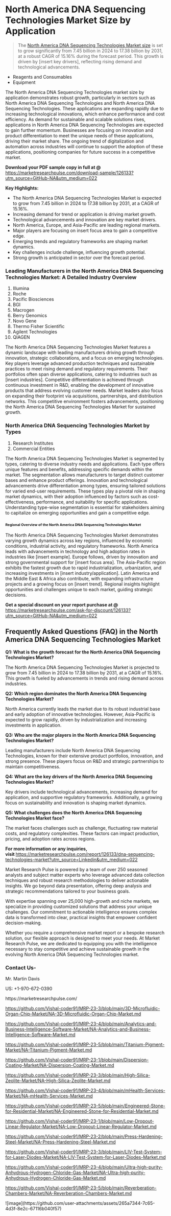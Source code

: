 <h1>North America DNA Sequencing Technologies Market&nbsp;Size by Application</h1><blockquote><p>The <a href="https://marketresearchpulse.com/download-sample/126133?utm_source=GitHub-NA&amp;utm_medium=022">North America DNA Sequencing Technologies Market size</a> is set to grow significantly from 7.45 billion in 2024 to 17.38 billion by 2031, at a robust CAGR of 15.16% during the forecast period. This growth is driven by [insert key drivers], reflecting rising demand and technological advancements.</p></blockquote><ul><li>Reagents and Consumables<li> Equipment</li></ul><p>The North America DNA Sequencing Technologies market size by application demonstrates robust growth, particularly in sectors such as North America DNA Sequencing Technologies and North America DNA Sequencing Technologies. These applications are expanding rapidly due to increasing technological innovations, which enhance performance and cost efficiency. As demand for sustainable and scalable solutions rises, applications in North America DNA Sequencing Technologies are expected to gain further momentum. Businesses are focusing on innovation and product differentiation to meet the unique needs of these applications, driving their market share. The ongoing trend of digitalization and automation across industries will continue to support the adoption of these applications, positioning companies for future success in a competitive market.</p><p><strong>Download your PDF sample copy in full at @ </strong><a href="https://marketresearchpulse.com/download-sample/126133?utm_source=GitHub-NA&amp;utm_medium=022">https://marketresearchpulse.com/download-sample/126133?utm_source=GitHub-NA&amp;utm_medium=022</a></p><p><strong>Key Highlights: </strong></p><ul><li>The North America DNA Sequencing Technologies Market is expected to grow from 7.45 billion in 2024 to 17.38 billion by 2031, at a CAGR of 15.16%.</li><li>Increasing demand for trend or application is driving market growth.</li><li>Technological advancements and innovation are key market drivers.</li><li>North America, Europe, and Asia-Pacific are leading regional markets.</li><li>Major players are focusing on insert focus area to gain a competitive edge.</li><li>Emerging trends and regulatory frameworks are shaping market dynamics.</li><li>Key challenges include challenge, influencing growth potential.</li><li>Strong growth is anticipated in sector over the forecast period.</li></ul><h3>Leading Manufacturers in the North America DNA Sequencing Technologies Market: A Detailed Industry Overview</h3><ol><li>Illumina</li><li>Roche</li><li>Pacific Biosciences</li><li>BGI</li><li>Macrogen</li><li>Berry Genomics</li><li>Novo Gene</li><li>Thermo Fisher Scientific</li><li>Agilent Technologies</li><li>QIAGEN</li></ol><div class="flex max-w-full flex-col flex-grow"><div class="min-h-8 text-message flex w-full flex-col items-end gap-2 whitespace-normal break-words [.text-message+&amp;]:mt-5" dir="auto" data-message-author-role="assistant" data-message-id="fd8432e4-4910-450d-b182-61b7bfb0a01f" data-message-model-slug="gpt-4o"><div class="flex w-full flex-col gap-1 empty:hidden first:pt-[3px]"><div class="markdown prose w-full break-words dark:prose-invert light"><p>The North America DNA Sequencing Technologies Market features a dynamic landscape with leading manufacturers driving growth through innovation, strategic collaborations, and a focus on emerging technologies. Key players leverage advanced production techniques and sustainable practices to meet rising demand and regulatory requirements. Their portfolios often span diverse applications, catering to industries such as [insert industries]. Competitive differentiation is achieved through continuous investment in R&amp;D, enabling the development of innovative products that address evolving customer needs. Market leaders also focus on expanding their footprint via acquisitions, partnerships, and distribution networks. This competitive environment fosters advancements, positioning the North America DNA Sequencing Technologies Market for sustained growth.</p></div></div></div></div><h3>North America DNA Sequencing Technologies Market by Types</h3><ol><li>Research Institutes<li> Commercial Entities</li></ol><div class="flex max-w-full flex-col flex-grow"><div class="min-h-8 text-message flex w-full flex-col items-end gap-2 whitespace-normal break-words [.text-message+&amp;]:mt-5" dir="auto" data-message-author-role="assistant" data-message-id="084470be-0bb7-4664-bddf-5156b4f41249" data-message-model-slug="gpt-4o-mini"><div class="flex w-full flex-col gap-1 empty:hidden first:pt-[3px]"><div class="markdown prose w-full break-words dark:prose-invert light"><p>The North America DNA Sequencing Technologies Market is segmented by types, catering to diverse industry needs and applications. Each type offers unique features and benefits, addressing specific demands within the market. The segmentation allows manufacturers to target distinct customer bases and enhance product offerings. Innovation and technological advancements drive differentiation among types, ensuring tailored solutions for varied end-user requirements. These types play a pivotal role in shaping market dynamics, with their adoption influenced by factors such as cost-effectiveness, performance, and suitability for specific applications. Understanding type-wise segmentation is essential for stakeholders aiming to capitalize on emerging opportunities and gain a competitive edge.</p></div></div></div></div><h3><span style="font-size: 11px;">Regional Overview of the North America DNA Sequencing Technologies Market</span></h3><div class="flex max-w-full flex-col flex-grow"><div class="min-h-8 text-message flex w-full flex-col items-end gap-2 whitespace-normal break-words [.text-message+&amp;]:mt-5" dir="auto" data-message-author-role="assistant" data-message-id="e9038762-ce64-4e30-91c9-9bd413514231" data-message-model-slug="gpt-4o-mini"><div class="flex w-full flex-col gap-1 empty:hidden first:pt-[3px]"><div class="markdown prose w-full break-words dark:prose-invert light"><p>The North America DNA Sequencing Technologies Market demonstrates varying growth dynamics across key regions, influenced by economic conditions, industrial activity, and regulatory frameworks. North America leads with advancements in technology and high adoption rates in industries like [insert example]. Europe follows, driven by innovation and strong governmental support for [insert focus area]. The Asia-Pacific region exhibits the fastest growth due to rapid industrialization, urbanization, and increasing investments in [insert industry/application]. Latin America and the Middle East &amp; Africa also contribute, with expanding infrastructure projects and a growing focus on [insert trend]. Regional insights highlight opportunities and challenges unique to each market, guiding strategic decisions.</p></div></div></div></div><p><strong>Get a special discount on your report purchase at @ </strong><a href="https://marketresearchpulse.com/ask-for-discount/126133?utm_source=GitHub-NA&amp;utm_medium=022">https://marketresearchpulse.com/ask-for-discount/126133?utm_source=GitHub-NA&amp;utm_medium=022</a></p><h2>Frequently Asked Questions (FAQ) in the North America DNA Sequencing Technologies Market</h2><p><strong>Q1: What is the growth forecast for the North America DNA Sequencing Technologies Market?</strong></p><p>The North America DNA Sequencing Technologies Market is projected to grow from 7.45 billion in 2024 to 17.38 billion by 2031, at a CAGR of 15.16%. This growth is fueled by advancements in trends and rising demand across industries.</p><p><strong>Q2: Which region dominates the North America DNA Sequencing Technologies Market?</strong></p><p>North America currently leads the market due to its robust industrial base and early adoption of innovative technologies. However, Asia-Pacific is expected to grow rapidly, driven by industrialization and increasing investments in application.</p><p><strong>Q3: Who are the major players in the North America DNA Sequencing Technologies Market?</strong></p><p>Leading manufacturers include North America DNA Sequencing Technologies, known for their extensive product portfolios, innovation, and strong presence. These players focus on R&amp;D and strategic partnerships to maintain competitiveness.</p><p><strong>Q4: What are the key drivers of the North America DNA Sequencing Technologies Market?</strong></p><p>Key drivers include technological advancements, increasing demand for application, and supportive regulatory frameworks. Additionally, a growing focus on sustainability and innovation is shaping market dynamics.</p><p><strong>Q5: What challenges does the North America DNA Sequencing Technologies Market face?</strong></p><p>The market faces challenges such as challenge, fluctuating raw material costs, and regulatory complexities. These factors can impact production, pricing, and adoption rates across regions.</p><p><strong>For more information or any inquiries, visit&nbsp;</strong><a href="https://marketresearchpulse.com/report/126133/dna-sequencing-technologies-market?utm_source=Linkedin&utm_medium=022">https://marketresearchpulse.com/report/126133/dna-sequencing-technologies-market?utm_source=Linkedin&utm_medium=022</a></p><p>Market Research Pulse is powered by a team of over 250 seasoned analysts and subject matter experts who leverage advanced data collection techniques and robust research methodologies to deliver actionable insights. We go beyond data presentation, offering deep analysis and strategic recommendations tailored to your business goals.</p><p>With expertise spanning over 25,000 high-growth and niche markets, we specialize in providing customized solutions that address your unique challenges. Our commitment to actionable intelligence ensures complex data is transformed into clear, practical insights that empower confident decision-making.</p><p>Whether you require a comprehensive market report or a bespoke research solution, our flexible approach is designed to meet your needs. At Market Research Pulse, we are dedicated to equipping you with the intelligence necessary to stay competitive and achieve sustainable growth in the evolving North America DNA Sequencing Technologies market.</p><h3><strong>Contact Us-</strong></h3><p>Mr. Martin Davis</p><p>US: +1-970-672-0390</p><p>https://marketresearchpulse.com/</p><p><a href="https://github.com/Vishal-coder91/MRP-23-3/blob/main/3D-Microfluidic-Organ-Chip-Market/NA-3D-Microfluidic-Organ-Chip-Market.md">https://github.com/Vishal-coder91/MRP-23-3/blob/main/3D-Microfluidic-Organ-Chip-Market/NA-3D-Microfluidic-Organ-Chip-Market.md</a></p><p><a href="https://github.com/Vishal-coder91/MRP-23-4/blob/main/Analytics-and-Business-Intelligence-Software-Market/NA-Analytics-and-Business-Intelligence-Software-Market.md">https://github.com/Vishal-coder91/MRP-23-4/blob/main/Analytics-and-Business-Intelligence-Software-Market/NA-Analytics-and-Business-Intelligence-Software-Market.md</a></p><p><a href="https://github.com/Vishal-coder91/MRP-23-5/blob/main/Titanium-Pigment-Market/NA-Titanium-Pigment-Market.md">https://github.com/Vishal-coder91/MRP-23-5/blob/main/Titanium-Pigment-Market/NA-Titanium-Pigment-Market.md</a></p><p><a href="https://github.com/Vishal-coder91/MRP-23-1/blob/main/Dispersion-Coating-Market/NA-Dispersion-Coating-Market.md">https://github.com/Vishal-coder91/MRP-23-1/blob/main/Dispersion-Coating-Market/NA-Dispersion-Coating-Market.md</a></p><p><a href="https://github.com/Vishal-coder91/MRP-23-3/blob/main/High-Silica-Zeolite-Market/NA-High-Silica-Zeolite-Market.md">https://github.com/Vishal-coder91/MRP-23-3/blob/main/High-Silica-Zeolite-Market/NA-High-Silica-Zeolite-Market.md</a></p><p><a href="https://github.com/Vishal-coder91/MRP-23-4/blob/main/mHealth-Services-Market/NA-mHealth-Services-Market.md">https://github.com/Vishal-coder91/MRP-23-4/blob/main/mHealth-Services-Market/NA-mHealth-Services-Market.md</a></p><p><a href="https://github.com/Vishal-coder91/MRP-23-5/blob/main/Engineered-Stone-for-Residential-Market/NA-Engineered-Stone-for-Residential-Market.md">https://github.com/Vishal-coder91/MRP-23-5/blob/main/Engineered-Stone-for-Residential-Market/NA-Engineered-Stone-for-Residential-Market.md</a></p><p><a href="https://github.com/Vishal-coder91/MRP-23-1/blob/main/Low-Dropout-Linear-Regulator-Market/NA-Low-Dropout-Linear-Regulator-Market.md">https://github.com/Vishal-coder91/MRP-23-1/blob/main/Low-Dropout-Linear-Regulator-Market/NA-Low-Dropout-Linear-Regulator-Market.md</a></p><p><a href="https://github.com/Vishal-coder91/MRP-23-2/blob/main/Press-Hardening-Steel-Market/NA-Press-Hardening-Steel-Market.md">https://github.com/Vishal-coder91/MRP-23-2/blob/main/Press-Hardening-Steel-Market/NA-Press-Hardening-Steel-Market.md</a></p><p><a href="https://github.com/Vishal-coder91/MRP-23-3/blob/main/LIV-Test-System-for-Laser-Diodes-Market/NA-LIV-Test-System-for-Laser-Diodes-Market.md">https://github.com/Vishal-coder91/MRP-23-3/blob/main/LIV-Test-System-for-Laser-Diodes-Market/NA-LIV-Test-System-for-Laser-Diodes-Market.md</a></p><p><a href="https://github.com/Vishal-coder91/MRP-23-4/blob/main/Ultra-high-purity-Anhydrous-Hydrogen-Chloride-Gas-Market/NA-Ultra-high-purity-Anhydrous-Hydrogen-Chloride-Gas-Market.md">https://github.com/Vishal-coder91/MRP-23-4/blob/main/Ultra-high-purity-Anhydrous-Hydrogen-Chloride-Gas-Market/NA-Ultra-high-purity-Anhydrous-Hydrogen-Chloride-Gas-Market.md</a></p><p><a href="https://github.com/Vishal-coder91/MRP-23-5/blob/main/Reverberation-Chambers-Market/NA-Reverberation-Chambers-Market.md">https://github.com/Vishal-coder91/MRP-23-5/blob/main/Reverberation-Chambers-Market/NA-Reverberation-Chambers-Market.md</a></p>
![image](https://github.com/user-attachments/assets/265a7344-7c65-4d3f-8e2c-67116b040f57)
